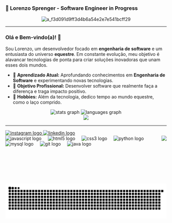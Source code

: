 <h3 align="left">🐴 Lorenzo Sprenger - Software Engineer in Progress</h3>
  

<div align="center">
  
  ![a_f3d091d9ff3d4b6a54e2e7e541bcff29](https://github.com/user-attachments/assets/6ce6da01-34fb-4c88-b4b1-668ab6e42ca0)

</div>

---

### Olá e Bem-vindo(a)! 👋

Sou Lorenzo, um desenvolvedor focado em **engenharia de software** e um entusiasta do universo **equestre**. Em constante evolução, meu objetivo é alavancar tecnologias de ponta para criar soluções inovadoras que unam esses dois mundos.

- 🌱 **Aprendizado Atual:** Aprofundando conhecimentos em **Engenharia de Software** e experimentando novas tecnologias.
- 🎯 **Objetivo Profissional:** Desenvolver software que realmente faça a diferença e traga impacto positivo.
- 🏇 **Hobbies:** Além da tecnologia, dedico tempo ao mundo equestre, como o laço comprido.
  
<div align="center">
  <img src="https://github-readme-stats.vercel.app/api?username=lorenzosprenger&hide_title=false&hide_rank=false&show_icons=true&include_all_commits=true&count_private=true&disable_animations=false&theme=dracula&locale=pt-br&hide_border=false" height="150" alt="stats graph"  />
  <img src="https://github-readme-stats.vercel.app/api/top-langs?username=lorenzosprenger&locale=pt-br&hide_title=false&layout=compact&card_width=320&langs_count=5&theme=dracula&hide_border=false" height="150" alt="languages graph"  />
</div>


<div align="center">
  <img src="https://profile-counter.glitch.me/lorenzosprenger/count.svg?"  />
</div>

---

<div align="left">
  <a href="https://www.instagram.com/lorenzovanlare/" target="_blank">
    <img src="https://img.shields.io/static/v1?message=Instagram&logo=instagram&label=&color=E4405F&logoColor=white&labelColor=&style=for-the-badge" height="35" alt="instagram logo"  />
  </a>
  <a href="https://www.linkedin.com/in/lorenzo-vanlare-sprenger-7a9667239/" target="_blank">
    <img src="https://img.shields.io/static/v1?message=LinkedIn&logo=linkedin&label=&color=0077B5&logoColor=white&labelColor=&style=for-the-badge" height="35" alt="linkedin logo"  />
  </a>
</div>



<img align="right" height="150" src="https://www.bing.com/th/id/OGC.ba6d7d37fa1e4ca966ac7328bf43b96c?pid=1.7&rurl=https%3a%2f%2fc.tenor.com%2fGfSX-u7VGM4AAAAC%2fcoding.gif&ehk=XUh71vSjZz%2fsXxuDfLUSaVp3Y9ccGvPU1CIZWqbh8PU%3d"  />
 


<div align="left">
  <img src="https://cdn.jsdelivr.net/gh/devicons/devicon/icons/javascript/javascript-original.svg" height="30" alt="javascript logo"  />
  <img width="12" />
  <img src="https://cdn.jsdelivr.net/gh/devicons/devicon/icons/html5/html5-original.svg" height="30" alt="html5 logo"  />
  <img width="12" />
  <img src="https://cdn.jsdelivr.net/gh/devicons/devicon/icons/css3/css3-original.svg" height="30" alt="css3 logo"  />
  <img width="12" />
  <img src="https://cdn.jsdelivr.net/gh/devicons/devicon/icons/python/python-original.svg" height="30" alt="python logo"  />
  <img width="12" />
  <img src="https://cdn.jsdelivr.net/gh/devicons/devicon/icons/mysql/mysql-original.svg" height="30" alt="mysql logo"  />
  <img width="12" />
  <img src="https://cdn.jsdelivr.net/gh/devicons/devicon/icons/git/git-original.svg" height="30" alt="git logo"  />
  <img width="12" />
  <img src="https://cdn.jsdelivr.net/gh/devicons/devicon/icons/java/git-original.svg" height="30" alt="java logo"  /
</div>


<br clear="both">

<img src="https://raw.githubusercontent.com/lorenzosprenger/lorenzosprenger/output/snake.svg" alt="Snake animation" />



